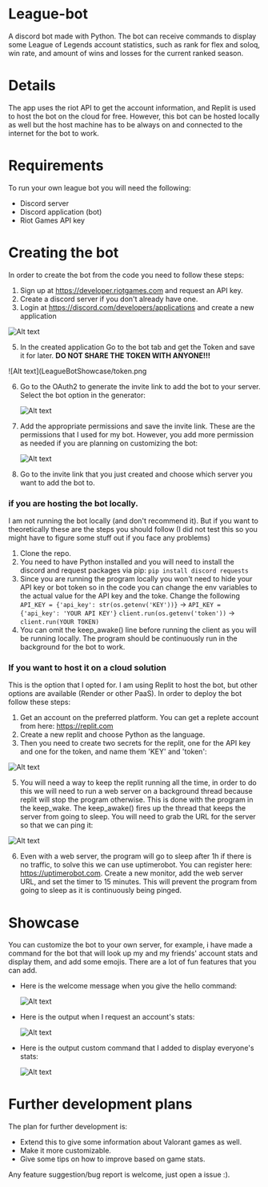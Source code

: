 # League-bot

A discord bot made with Python. The bot can receive commands to display some League of Legends account statistics, such as rank for flex and soloq, win rate, and amount of wins and losses for the current ranked season.


# Details

The app uses the riot API to get the account information, and Replit is used to host the bot on the cloud for free. However, this bot can be hosted locally as well but the host machine has to be always on and connected to the internet for the bot to work. 
	

# Requirements

To run your own league bot you will need the following:

- Discord server
- Discord application (bot)
- Riot Games API key

# Creating the bot

In order to create the bot from the code you need to follow these steps:

1. Sign up at https://developer.riotgames.com and request an API key.
2. Create a discord server if you don't already have one.
3. Login at https://discord.com/developers/applications and create a new application

![Alt text](LeagueBotShowcase/newApplication.png)

5. In the created application Go to the bot tab and get the Token and save it for later. **DO NOT SHARE THE TOKEN WITH ANYONE!!!**

![Alt text](LeagueBotShowcase/token.png

6. Go to the OAuth2  to generate the invite link to add the bot to your server. Select the bot option in the generator:

   ![Alt text](LeagueBotShowcase/URLGenerator.png)
   
7. Add the appropriate permissions and save the invite link. These are the permissions that I used for my bot. However, you add more permission as needed if you are planning on customizing the bot:

   ![Alt text](LeagueBotShowcase/permissions.png)
   
8. Go to the invite link that you just created and choose which server you want to add the bot to.
### if you are hosting the bot locally.
I am not running the bot locally (and don't recommend it). But if you want to theoretically these are the steps you should follow (I did not test this so you might have to figure some stuff out if you face any problems)
1. Clone the repo.
2. You need to have Python installed and you will need to install the discord and request packages via pip: `pip install discord requests`
3. Since you are running the program locally you won't need to hide your API key or bot token so in the code you can change the env variables to the actual value for the API key and the toke. Change the following
`API_KEY = {'api_key': str(os.getenv('KEY'))}` ->  `API_KEY = {'api_key': 'YOUR API KEY'}`
`client.run(os.getenv('token'))` -> `client.run(YOUR TOKEN)`
4. You can omit the keep_awake() line before running the client as you will be running locally. The program should be continuously run in the background for the bot to work.

### If you want to host it on a cloud solution
This is the option that I opted for. I am using Replit to host the bot, but other options are available (Render or other PaaS). In order to deploy the bot follow these steps:

1. Get an account on the preferred platform. You can get a replete account from here: https://replit.com
2. Create a new replit and choose Python as the language.
3. Then you need to create two secrets for the replit, one for the API key and one for the token, and name them 'KEY' and 'token':

![Alt text](LeagueBotShowcase/secrets.png)

5. You will need a way to keep the replit running all the time, in order to do this we will need to run a web server on a background thread because replit will stop the program otherwise. This is done with the program in the keep_wake. The keep_awake() fires up the thread that keeps the server from going to sleep. You will need to grab the URL for the server so that we can ping it:

![Alt text](LeagueBotShowcase/repliturl.png)

6. Even with a web server, the program will go to sleep after 1h if there is no traffic, to solve this we can use uptimerobot. You can register here: https://uptimerobot.com. Create a new monitor, add the web server URL, and set the timer to 15 minutes. This will prevent the program from going to sleep as it is continuously being pinged.
# Showcase

You can customize the bot to your own server, for example, i have made a command for the bot that will look up my and my friends' account stats and display them, and add some emojis. There are a lot of fun features that you can add.
- Here is the welcome message when you give the hello command:
  
  ![Alt text](LeagueBotShowcase/helloMessage.png)
  
- Here is the output when I request an account's stats:
  
  ![Alt text](LeagueBotShowcase/eloRequest.png)
  
- Here is the output  custom command that I added to display everyone's stats:
  
  ![Alt text](LeagueBotShowcase/allElos.png)
  
# Further development plans

The plan for further development is:

- Extend this to give some information about Valorant games as well.
- Make it more customizable.
- Give some tips on how to improve based on game stats.

Any feature suggestion/bug report is welcome, just open a issue :).
